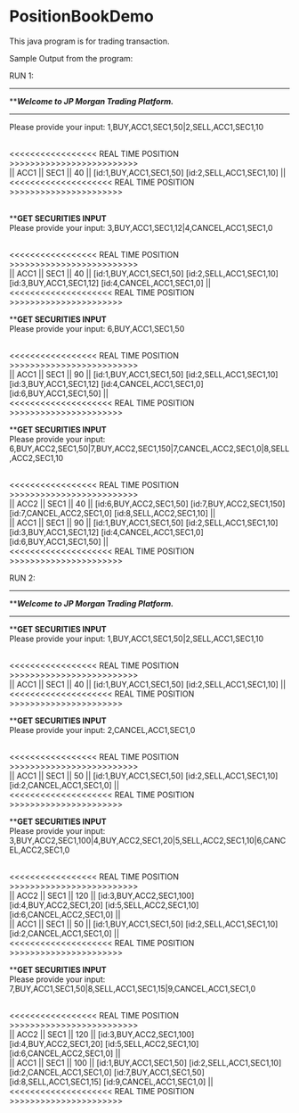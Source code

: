 # PositionBookDemo
This java program is for trading transaction.

Sample Output from the program:


RUN 1:

**************************************************************
*************Welcome to JP Morgan Trading Platform.***********
**************************************************************

Please provide your input: 1,BUY,ACC1,SEC1,50|2,SELL,ACC1,SEC1,10

<br /><<<<<<<<<<<<<<<<< REAL TIME POSITION >>>>>>>>>>>>>>>>>>>>>>>>>
<br />|| ACC1 || SEC1 || 40 || [id:1,BUY,ACC1,SEC1,50] [id:2,SELL,ACC1,SEC1,10] ||
<br /><<<<<<<<<<<<<<<<<<<< REAL TIME POSITION >>>>>>>>>>>>>>>>>>>>>>


<br />**********************GET SECURITIES INPUT********************
<br />Please provide your input: 3,BUY,ACC1,SEC1,12|4,CANCEL,ACC1,SEC1,0

<br /><<<<<<<<<<<<<<<<< REAL TIME POSITION >>>>>>>>>>>>>>>>>>>>>>>>>
<br />|| ACC1 || SEC1 || 40 || [id:1,BUY,ACC1,SEC1,50] [id:2,SELL,ACC1,SEC1,10] [id:3,BUY,ACC1,SEC1,12] [id:4,CANCEL,ACC1,SEC1,0] ||
<br /><<<<<<<<<<<<<<<<<<<< REAL TIME POSITION >>>>>>>>>>>>>>>>>>>>>>

**********************GET SECURITIES INPUT********************
<br />Please provide your input: 6,BUY,ACC1,SEC1,50

<br /><<<<<<<<<<<<<<<<< REAL TIME POSITION >>>>>>>>>>>>>>>>>>>>>>>>>
<br />|| ACC1 || SEC1 || 90 || [id:1,BUY,ACC1,SEC1,50] [id:2,SELL,ACC1,SEC1,10] [id:3,BUY,ACC1,SEC1,12] [id:4,CANCEL,ACC1,SEC1,0] [id:6,BUY,ACC1,SEC1,50] ||
<br /><<<<<<<<<<<<<<<<<<<< REAL TIME POSITION >>>>>>>>>>>>>>>>>>>>>>


**********************GET SECURITIES INPUT********************
<br />Please provide your input: 6,BUY,ACC2,SEC1,50|7,BUY,ACC2,SEC1,150|7,CANCEL,ACC2,SEC1,0|8,SELL,ACC2,SEC1,10

<br /><<<<<<<<<<<<<<<<< REAL TIME POSITION >>>>>>>>>>>>>>>>>>>>>>>>>
<br /> || ACC2 || SEC1 || 40 || [id:6,BUY,ACC2,SEC1,50] [id:7,BUY,ACC2,SEC1,150] [id:7,CANCEL,ACC2,SEC1,0] [id:8,SELL,ACC2,SEC1,10] ||
<br /> || ACC1 || SEC1 || 90 || [id:1,BUY,ACC1,SEC1,50] [id:2,SELL,ACC1,SEC1,10] [id:3,BUY,ACC1,SEC1,12] [id:4,CANCEL,ACC1,SEC1,0] [id:6,BUY,ACC1,SEC1,50] ||
<br /><<<<<<<<<<<<<<<<<<<< REAL TIME POSITION >>>>>>>>>>>>>>>>>>>>>>





RUN 2:

**************************************************************
*************Welcome to JP Morgan Trading Platform.***********
**************************************************************

**********************GET SECURITIES INPUT********************
<br />Please provide your input: 1,BUY,ACC1,SEC1,50|2,SELL,ACC1,SEC1,10

<br /><<<<<<<<<<<<<<<<< REAL TIME POSITION >>>>>>>>>>>>>>>>>>>>>>>>>
<br /> || ACC1 || SEC1 || 40 || [id:1,BUY,ACC1,SEC1,50] [id:2,SELL,ACC1,SEC1,10] ||
<br /><<<<<<<<<<<<<<<<<<<< REAL TIME POSITION >>>>>>>>>>>>>>>>>>>>>>

**********************GET SECURITIES INPUT********************
<br />Please provide your input: 2,CANCEL,ACC1,SEC1,0

<br /><<<<<<<<<<<<<<<<< REAL TIME POSITION >>>>>>>>>>>>>>>>>>>>>>>>>
<br /> || ACC1 || SEC1 || 50 || [id:1,BUY,ACC1,SEC1,50] [id:2,SELL,ACC1,SEC1,10] [id:2,CANCEL,ACC1,SEC1,0] ||
<br /><<<<<<<<<<<<<<<<<<<< REAL TIME POSITION >>>>>>>>>>>>>>>>>>>>>>

**********************GET SECURITIES INPUT********************
<br />Please provide your input: 3,BUY,ACC2,SEC1,100|4,BUY,ACC2,SEC1,20|5,SELL,ACC2,SEC1,10|6,CANCEL,ACC2,SEC1,0

<br /><<<<<<<<<<<<<<<<< REAL TIME POSITION >>>>>>>>>>>>>>>>>>>>>>>>>
<br /> || ACC2 || SEC1 || 120 || [id:3,BUY,ACC2,SEC1,100] [id:4,BUY,ACC2,SEC1,20] [id:5,SELL,ACC2,SEC1,10] [id:6,CANCEL,ACC2,SEC1,0] ||
<br /> || ACC1 || SEC1 || 50 || [id:1,BUY,ACC1,SEC1,50] [id:2,SELL,ACC1,SEC1,10] [id:2,CANCEL,ACC1,SEC1,0] ||
<br /><<<<<<<<<<<<<<<<<<<< REAL TIME POSITION >>>>>>>>>>>>>>>>>>>>>>

**********************GET SECURITIES INPUT********************
<br />Please provide your input: 7,BUY,ACC1,SEC1,50|8,SELL,ACC1,SEC1,15|9,CANCEL,ACC1,SEC1,0

<br /><<<<<<<<<<<<<<<<< REAL TIME POSITION >>>>>>>>>>>>>>>>>>>>>>>>>
<br /> || ACC2 || SEC1 || 120 || [id:3,BUY,ACC2,SEC1,100] [id:4,BUY,ACC2,SEC1,20] [id:5,SELL,ACC2,SEC1,10] [id:6,CANCEL,ACC2,SEC1,0] ||
<br /> || ACC1 || SEC1 || 100 || [id:1,BUY,ACC1,SEC1,50] [id:2,SELL,ACC1,SEC1,10] [id:2,CANCEL,ACC1,SEC1,0] [id:7,BUY,ACC1,SEC1,50] [id:8,SELL,ACC1,SEC1,15] [id:9,CANCEL,ACC1,SEC1,0] ||
<br /><<<<<<<<<<<<<<<<<<<< REAL TIME POSITION >>>>>>>>>>>>>>>>>>>>>>
